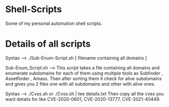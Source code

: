 # Shell-Scripts
Some of my personal automation shell scripts.

# Details of all scripts
Syntax --> 
./Sub-Enum-Script.sh [ filename containing all domains ]
  
Sub-Enum_Script.sh --> This script takes a file containing all domains and enumerate subdomains for each of them using multiple tools as Subfinder , Assetfinder , Amass. Then after sorting them it check for alive subdomains and gives you 2 files one with all subdomains and other with alive ones.


Syntax --> 
./Cvss.sh  or ./Cvss.sh | tee details.txt
Then copy all the cves you want details for like CVE-2020-0601, CVE-2020-13777, CVE-2021-40449.
